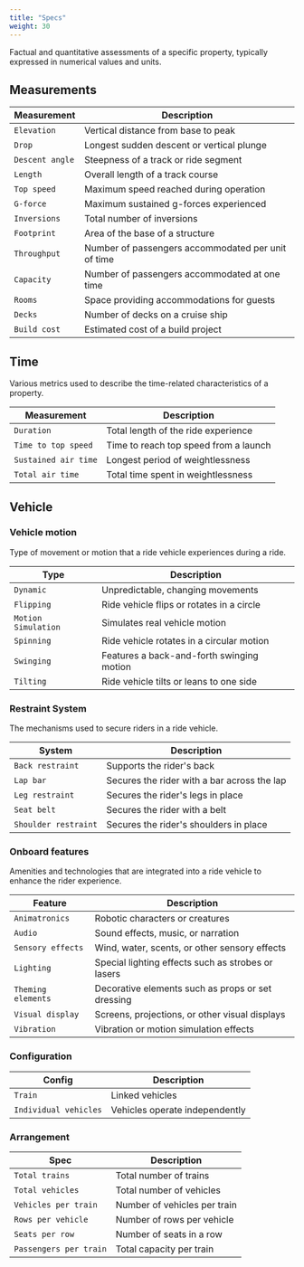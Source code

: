 ```yaml
---
title: "Specs"
weight: 30
---
```


Factual and quantitative assessments of a specific property, typically expressed in numerical values and units.

## Measurements

| Measurement | Description |
| --- | --- |
| `Elevation` | Vertical distance from base to peak |
| `Drop` | Longest sudden descent or vertical plunge |
| `Descent angle` | Steepness of a track or ride segment |
| `Length` | Overall length of a track course |
| `Top speed` | Maximum speed reached during operation |
| `G-force` | Maximum sustained g-forces experienced |
| `Inversions` | Total number of inversions |
| `Footprint` | Area of the base of a structure |
| `Throughput` | Number of passengers accommodated per unit of time |
| `Capacity` | Number of passengers accommodated at one time |
| `Rooms` | Space providing accommodations for guests |
| `Decks` | Number of decks on a cruise ship |
| `Build cost` | Estimated cost of a build project |

## Time

Various metrics used to describe the time-related characteristics of a property.

| Measurement | Description |
| --- | --- |
| `Duration` | Total length of the ride experience |
| `Time to top speed` | Time to reach top speed from a launch |
| `Sustained air time` | Longest period of weightlessness |
| `Total air time` | Total time spent in weightlessness |


## Vehicle

### Vehicle motion

Type of movement or motion that a ride vehicle experiences during a ride.

| Type | Description |
| --- | --- |
| `Dynamic` | Unpredictable, changing movements |
| `Flipping` | Ride vehicle flips or rotates in a circle |
| `Motion Simulation` | Simulates real vehicle motion |
| `Spinning` | Ride vehicle rotates in a circular motion |
| `Swinging` | Features a back-and-forth swinging motion |
| `Tilting` | Ride vehicle tilts or leans to one side |

### Restraint System
The mechanisms used to secure riders in a ride vehicle.

| System | Description |
| --- | --- |
| `Back restraint` | Supports the rider's back |
| `Lap bar` | Secures the rider with a bar across the lap |
| `Leg restraint` | Secures the rider's legs in place |
| `Seat belt` | Secures the rider with a belt |
| `Shoulder restraint` | Secures the rider's shoulders in place |

### Onboard features

Amenities and technologies that are integrated into a ride vehicle to enhance the rider experience.

| Feature        | Description |
| --- | --- |
| `Animatronics` | Robotic characters or creatures |
| `Audio` | Sound effects, music, or narration |
| `Sensory effects` | Wind, water, scents, or other sensory effects |
| `Lighting` | Special lighting effects such as strobes or lasers |
| `Theming elements` | Decorative elements such as props or set dressing |
| `Visual display` | Screens, projections, or other visual displays |
| `Vibration` | Vibration or motion simulation effects |

### Configuration

| Config        | Description |
| --- | --- |
| `Train` | Linked vehicles |
| `Individual vehicles` | Vehicles operate independently |

### Arrangement
| Spec        | Description |
| --- | --- |
| `Total trains` | Total number of trains |
| `Total vehicles` | Total number of vehicles |
| `Vehicles per train` | Number of vehicles per train |
| `Rows per vehicle` | Number of rows per vehicle |
| `Seats per row` | Number of seats in a row |
| `Passengers per train` | Total capacity per train |

